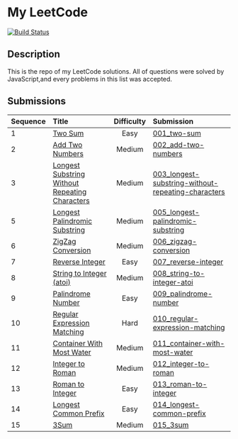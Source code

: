 # My LeetCode

[![Build Status](https://www.travis-ci.org/rover5056/leetcode.svg?branch=master)](https://www.travis-ci.org/rover5056/leetcode)

## Description
This is the repo of my LeetCode solutions. All of questions were solved by JavaScript,and every problems in this list was accepted.


## Submissions

| Sequence      | Title         | Difficulty  | Submission  |
| ------------- |:------------- | :----------:| :---------- |
| 1 | [Two Sum][1] | Easy | [001_two-sum][2] |
| 2 | [Add Two Numbers][3] | Medium | [002_add-two-numbers][4] |
| 3 | [Longest Substring Without Repeating Characters][5] | Medium | [003_longest-substring-without-repeating-characters][6] |
| 5 | [Longest Palindromic Substring][9] | Medium | [005_longest-palindromic-substring][10] |
| 6 | [ZigZag Conversion][11] | Medium | [006_zigzag-conversion][12] |
| 7 | [Reverse Integer][13] | Easy | [007_reverse-integer][14] |
| 8 | [String to Integer (atoi)][15] | Medium | [008_string-to-integer-atoi][16] |
| 9 | [Palindrome Number][17] | Easy | [009_palindrome-number][18] |
| 10 | [Regular Expression Matching][19] | Hard | [010_regular-expression-matching][20] |
| 11 | [Container With Most Water][21] | Medium | [011_container-with-most-water][22] |
| 12 | [Integer to Roman][23] | Medium | [012_integer-to-roman][24] |
| 13 | [Roman to Integer][25] | Easy | [013_roman-to-integer][26] |
| 14 | [Longest Common Prefix][27] | Easy | [014_longest-common-prefix][28] |
| 15 | [3Sum][29] | Medium | [015_3sum][30] |


[1]: https://leetcode.com/problems/two-sum
[2]: https://github.com/rover5056/leetcode/blob/master/problems/001_two-sum/index.js
[3]: https://leetcode.com/problems/add-two-numbers
[4]: https://github.com/rover5056/leetcode/blob/master/problems/002_add-two-numbers/index.js
[5]: https://leetcode.com/problems/longest-substring-without-repeating-characters
[6]: https://github.com/rover5056/leetcode/blob/master/problems/003_longest-substring-without-repeating-characters/index.js
[9]: https://leetcode.com/problems/longest-palindromic-substring
[10]: https://github.com/rover5056/leetcode/blob/master/problems/005_longest-palindromic-substring/index.js
[11]: https://leetcode.com/problems/zigzag-conversion
[12]: https://github.com/rover5056/leetcode/blob/master/problems/006_zigzag-conversion/index.js
[13]: https://leetcode.com/problems/reverse-integer
[14]: https://github.com/rover5056/leetcode/blob/master/problems/007_reverse-integer/index.js
[15]: https://leetcode.com/problems/string-to-integer-atoi
[16]: https://github.com/rover5056/leetcode/blob/master/problems/008_string-to-integer-atoi/index.js
[17]: https://leetcode.com/problems/palindrome-number
[18]: https://github.com/rover5056/leetcode/blob/master/problems/009_palindrome-number/index.js
[19]: https://leetcode.com/problems/regular-expression-matching
[20]: https://github.com/rover5056/leetcode/blob/master/problems/010_regular-expression-matching/index.js
[21]: https://leetcode.com/problems/container-with-most-water
[22]: https://github.com/rover5056/leetcode/blob/master/problems/011_container-with-most-water/index.js
[23]: https://leetcode.com/problems/integer-to-roman
[24]: https://github.com/rover5056/leetcode/blob/master/problems/012_integer-to-roman/index.js
[25]: https://leetcode.com/problems/roman-to-integer
[26]: https://github.com/rover5056/leetcode/blob/master/problems/013_roman-to-integer/index.js
[27]: https://leetcode.com/problems/longest-common-prefix
[28]: https://github.com/rover5056/leetcode/blob/master/problems/014_longest-common-prefix/index.js
[29]: https://leetcode.com/problems/3sum
[30]: https://github.com/rover5056/leetcode/blob/master/problems/015_3sum/index.js
